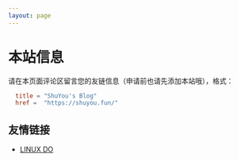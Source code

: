 ```yaml
---
layout: page
---
```


# 本站信息

请在本页面评论区留言您的友链信息（申请前也请先添加本站哦），格式：

```toml
  title = "ShuYou's Blog"
  href =  "https://shuyou.fun/"
```


## 友情链接

- [LINUX DO](https://linux.do/?source=shuyou_fun)